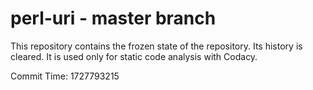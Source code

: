 # perl-uri - master branch

This repository contains the frozen state of the repository.
Its history is cleared. It is used only for static code
analysis with Codacy.

Commit Time: 1727793215
